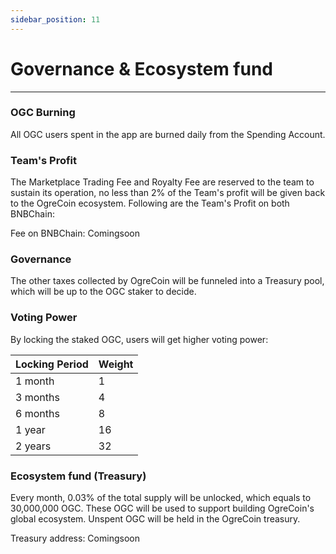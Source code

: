 ```yaml
---
sidebar_position: 11
---
```



# Governance & Ecosystem fund

***

### OGC Burning 

All OGC users spent in the app are burned daily from the Spending Account.

### Team's Profit

The Marketplace Trading Fee and Royalty Fee are reserved to the team to sustain its operation, no less than 2% of the Team's profit will be given back to the OgreCoin ecosystem. Following are the Team's Profit on both BNBChain:

Fee on BNBChain: Comingsoon

### Governance

The other taxes collected by OgreCoin will be funneled into a Treasury pool, which will be up to the OGC staker to decide.

### Voting Power

By locking the staked OGC, users will get higher voting power:

| **Locking Period** | **Weight** |
| ------------------ | ---------- |
| 1 month            | 1          |
| 3 months           | 4          |
| 6 months           | 8          |
| 1 year             | 16         |
| 2 years            | 32         |

### Ecosystem fund (Treasury)

Every month, 0.03% of the total supply will be unlocked, which equals to 30,000,000 OGC. These OGC will be used to support building OgreCoin's global ecosystem. Unspent OGC will be held in the OgreCoin treasury.

Treasury address: Comingsoon